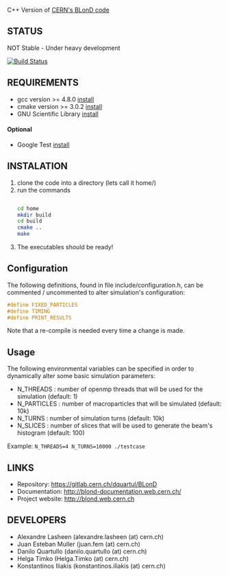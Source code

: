 C++ Version of [CERN's BLonD code][1]

## STATUS

NOT Stable - Under heavy development

[![Build Status](https://travis-ci.org/OlegJakushkin/BLonD-minimal-cpp.svg?branch=master)](https://travis-ci.org/OlegJakushkin/BLonD-minimal-cpp)

## REQUIREMENTS

* gcc version >= 4.8.0 [install](https://gcc.gnu.org/wiki/InstallingGCC)
* cmake version >= 3.0.2 [install](https://cmake.org/install/)
* GNU Scientific Library [install](http://www.gnu.org/software/gsl/)

#### Optional

* Google Test [install](https://github.com/google/googletest)

## INSTALATION

1. clone the code into a directory (lets call it home/)
2. run the commands 
    ```bash

    cd home  
    mkdir build 
    cd build   
    cmake ..  
    make
    ```
3. The executables should be ready!

## Configuration

The following definitions, found in file include/configuration.h, can be commented / uncommented to alter simulation's configuration:

```c
#define FIXED_PARTICLES
#define TIMING
#define PRINT_RESULTS
```

Note that a re-compile is needed every time a change is made. 

## Usage

The following environmental variables can be specified in order to dynamically alter some basic simulation parameters:

* N_THREADS : number of openmp threads that will be used for the simulation (default: 1)
* N_PARTICLES : number of macroparticles that will be simulated (default: 10k)
* N_TURNS : number of simulation turns (default: 10k)
* N_SLICES : number of slices that will be used to generate the beam's histogram (default: 100)

Example: `N_THREADS=4 N_TURNS=10000 ./testcase`

## LINKS

* Repository: https://gitlab.cern.ch/dquartul/BLonD
* Documentation: http://blond-documentation.web.cern.ch/
* Project website: http://blond.web.cern.ch

## DEVELOPERS

- Alexandre Lasheen (alexandre.lasheen (at) cern.ch)
- Juan Esteban Muller (juan.fem (at) cern.ch)
- Danilo Quartullo (danilo.quartullo (at) cern.ch)
- Helga Timko (Helga.Timko (at) cern.ch)
- Konstantinos Iliakis (konstantinos.iliakis (at) cern.ch)


[1]: http://blond.web.cern.ch
